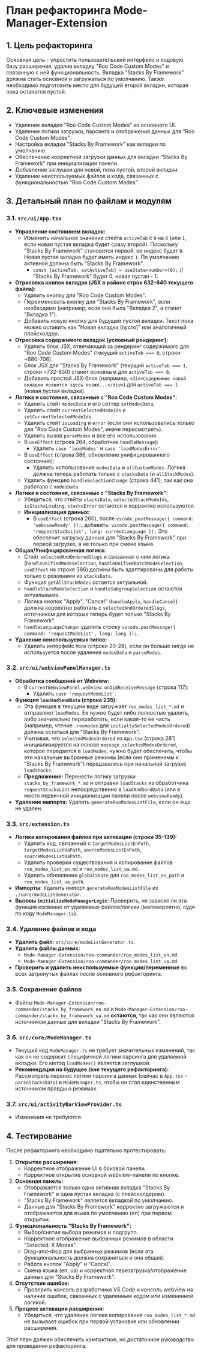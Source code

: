 # План рефакторинга Mode-Manager-Extension

## 1. Цель рефакторинга

Основная цель - упростить пользовательский интерфейс и кодовую базу расширения, удалив вкладку "Roo Code Custom Modes" и связанную с ней функциональность. Вкладка "Stacks By Framework" должна стать основной и загружаться по умолчанию. Также необходимо подготовить место для будущей второй вкладки, которая пока останется пустой.

## 2. Ключевые изменения

*   Удаление вкладки "Roo Code Custom Modes" из основного UI.
*   Удаление логики загрузки, парсинга и отображения данных для "Roo Code Custom Modes".
*   Настройка вкладки "Stacks By Framework" как вкладки по умолчанию.
*   Обеспечение корректной загрузки данных для вкладки "Stacks By Framework" при инициализации панели.
*   Добавление заглушки для новой, пока пустой, второй вкладки.
*   Удаление неиспользуемых файлов и кода, связанных с функциональностью "Roo Code Custom Modes".

## 3. Детальный план по файлам и модулям

### 3.1. `src/ui/App.tsx`

*   **Управление состоянием вкладок:**
    *   Изменить начальное значение стейта `activeTab` с `0` на `0` (или `1`, если новая пустая вкладка будет сразу второй). Поскольку "Stacks By Framework" становится первой, ее индекс будет `0`. Новая пустая вкладка будет иметь индекс `1`. По умолчанию активной должна быть "Stacks By Framework".
        *   `const [activeTab, setActiveTab] = useState<number>(0);` // "Stacks By Framework" будет 0, новая пустая - 1.
*   **Отрисовка кнопок вкладок (JSX в районе строк 632-640 текущего файла):**
    *   Удалить кнопку для "Roo Code Custom Modes".
    *   Переименовать кнопку для "Stacks By Framework", если необходимо (например, если она была "Вкладка 2", а станет "Вкладка 1").
    *   Добавить новую кнопку для будущей пустой вкладки. Текст пока можно оставить как "Новая вкладка (пусто)" или аналогичный плейсхолдер.
*   **Отрисовка содержимого вкладок (условный рендеринг):**
    *   Удалить блок JSX, отвечающий за рендеринг содержимого для "Roo Code Custom Modes" (текущий `activeTab === 0`, строки ~680-706).
    *   Блок JSX для "Stacks By Framework" (текущий `activeTab === 1`, строки ~732-850) станет основным для `activeTab === 0`.
    *   Добавить простой JSX-блок (например, `<div>Содержимое новой вкладки появится здесь позже...</div>`) для `activeTab === 1` (новая пустая вкладка).
*   **Логика и состояния, связанные с "Roo Code Custom Modes":**
    *   Удалить стейт `modesData` и его сеттер `setModesData`.
    *   Удалить стейт `currentSelectedModeIds` и `setCurrentSelectedModeIds`.
    *   Удалить стейт `isLoading` и `error` (если они использовались только для "Roo Code Custom Modes", иначе пересмотреть).
    *   Удалить вызов `parseModes` и все его использования.
    *   В `useEffect` (строка 264, обработчик `handleMessage`):
        *   Удалить `case 'loadModes'` и `case 'loadModesError'`.
    *   В `useEffect` (строка 386, обновление унифицированного состояния):
        *   Удалить использование `modesData` и `allCustomModes`. Логика должна теперь работать только с `stacksData` (и `allStackModes`).
    *   Удалить функцию `handleSelectionChange` (строка 441), так как она работала с `modesData`.
*   **Логика и состояния, связанные с "Stacks By Framework":**
    *   Убедиться, что стейты `stacksData`, `selectedStackModeIds`, `isStacksLoading`, `stacksError` остаются и корректно используются.
    *   **Инициализация данных:**
        *   В `useEffect` (строка 260), после `vscode.postMessage({ command: 'webviewReady' });`, добавить:
            `vscode.postMessage({ command: 'requestStacksList', lang: currentLanguage });`
            Это обеспечит загрузку данных для "Stacks By Framework" при первой загрузке, а не только при смене языка.
*   **Общая/Унифицированная логика:**
    *   Стейт `selectedAndOrderedSlugs` и связанная с ним логика (`handleUnifiedModeSelection`, `handleUnifiedBatchModeSelection`, `useEffect` на строке 386) должны быть адаптированы для работы только с режимами из `stacksData`.
    *   Функция `getAllStackModes` остается актуальной.
    *   `handleStackModeSelection` и `handleSubgroupSelection` остаются актуальными.
    *   Логика кнопок "Apply", "Cancel" (`handleApply`, `handleCancel`) должна корректно работать с `selectedAndOrderedSlugs`, источником для которых теперь будет только "Stacks By Framework".
    *   `handleLanguageChange`: удалить строку `vscode.postMessage({ command: 'requestModeList', lang: lang });`.
*   **Удаление неиспользуемых типов:**
    *   Удалить интерфейс `Mode` (строки 20-28), если он больше нигде не используется после удаления `modesData` и `parseModes`.

### 3.2. `src/ui/webviewPanelManager.ts`

*   **Обработка сообщений от Webview:**
    *   В `currentWebviewPanel.webview.onDidReceiveMessage` (строка 117):
        *   Удалить `case 'requestModeList'`.
*   **Функция `loadAndSendData` (строка 235):**
    *   Эта функция в текущем виде загружает `roo_modes_list_*.md` и отправляет `loadModes`. Ее нужно будет либо полностью удалить, либо значительно переработать, если какая-то ее часть (например, чтение `.roomodes` для `initiallySelectedModesOrdered`) должна остаться для "Stacks By Framework".
    *   Учитывая, что `selectedModesOrdered` из `App.tsx` (строка 281) инициализируется на основе `message.selectedModesOrdered`, которое передается в `loadModes`, нужно будет обеспечить, чтобы эти начальные выбранные режимы (если они применимы к "Stacks By Framework") передавались при начальной загрузке `loadStacks`.
    *   **Предложение:** Перенести логику загрузки `stacks_by_framework_*.md` и отправки `loadStacks` из обработчика `requestStacksList` непосредственно в `loadAndSendData` (или в место первичной инициализации панели после `webviewReady`).
*   **Удаление импорта:** Удалить `generateRooModesListFile`, если он еще не удален.

### 3.3. `src/extension.ts`

*   **Логика копирования файлов при активации (строки 35-139):**
    *   Удалить код, связанный с `targetModesListEnPath`, `targetModesListUaPath`, `sourceModesListEnPath`, `sourceModesListUaPath`.
    *   Удалить проверки существования и копирование файлов `roo_modes_list_en.md` и `roo_modes_list_ua.md`.
    *   Удалить обновление `globalState` для `roo_modes_list_en_path` и `roo_modes_list_ua_path`.
*   **Импорты:** Удалить импорт `generateRooModesListFile` из `./core/modeListGenerator`.
*   **Вызовы `initializeModeManagerLogic`:** Проверить, не зависит ли эта функция косвенно от удаляемых файлов/логики (маловероятно, судя по коду `ModeManager.ts`).

### 3.4. Удаление файлов и кода

*   **Удалить файл:** `src/core/modeListGenerator.ts`.
*   **Удалить файлы данных:**
    *   `Mode-Manager-Extension/roo-commander/roo_modes_list_en.md`
    *   `Mode-Manager-Extension/roo-commander/roo_modes_list_ua.md`
*   **Проверить и удалить неиспользуемые функции/переменные** во всех затронутых файлах после основного рефакторинга.

### 3.5. Сохранение файлов

*   Файлы `Mode-Manager-Extension/roo-commander/stacks_by_framework_en.md` и `Mode-Manager-Extension/roo-commander/stacks_by_framework_ua.md` **остаются**, так как они являются источником данных для вкладки "Stacks By Framework".

### 3.6. `src/core/ModeManager.ts`

*   Текущий код `ModeManager.ts` не требует значительных изменений, так как он не содержит специфичной логики парсинга для удаляемой вкладки. Его метод `loadModes()` является заглушкой.
*   **Рекомендация на будущее (вне текущего рефакторинга):** Рассмотреть перенос логики парсинга данных (сейчас в `App.tsx` - `parseStacksData`) в `ModeManager.ts`, чтобы он стал единственным источником правды о режимах.

### 3.7. `src/ui/activityBarViewProvider.ts`

*   Изменения не требуются.

## 4. Тестирование

После рефакторинга необходимо тщательно протестировать:

1.  **Открытие расширения:**
    *   Корректное отображение UI в боковой панели.
    *   Корректное открытие основной webview-панели по кнопке.
2.  **Основная панель:**
    *   Отображается только одна активная вкладка "Stacks By Framework" и одна пустая вкладка (с плейсхолдером).
    *   "Stacks By Framework" является вкладкой по умолчанию.
    *   Данные для "Stacks By Framework" корректно загружаются и отображаются для языка по умолчанию (en) при первом открытии.
3.  **Функциональность "Stacks By Framework":**
    *   Выбор/снятие выбора режимов и подгрупп.
    *   Корректное отображение выбранных режимов в области "Selected: X Modes".
    *   Drag-and-drop для выбранных режимов (если эта функциональность должна сохраниться и она общая).
    *   Работа кнопок "Apply" и "Cancel".
    *   Смена языка (en, ua) и корректная перезагрузка/отображение данных для "Stacks By Framework".
4.  **Отсутствие ошибок:**
    *   Проверить консоль разработчика VS Code и консоль webview на наличие ошибок, связанных с удаленным кодом или измененной логикой.
5.  **Процесс активации расширения:**
    *   Убедиться, что удаление логики копирования `roo_modes_list_*.md` не вызывает ошибок при первой установке или обновлении расширения.

Этот план должен обеспечить компактное, но достаточное руководство для проведения рефакторинга.